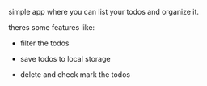 simple app where you can list your todos and organize it.

theres some features like:

* filter the todos

* save todos to local storage

* delete and check mark the todos
